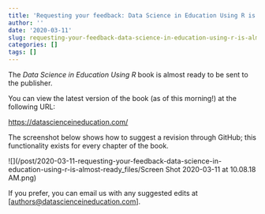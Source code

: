 ```yaml
---
title: 'Requesting your feedback: Data Science in Education Using R is almost ready!'
author: ''
date: '2020-03-11'
slug: requesting-your-feedback-data-science-in-education-using-r-is-almost-ready
categories: []
tags: []
---
```


The *Data Science in Education Using R* book is almost ready to be sent to the publisher.

You can view the latest version of the book (as of this morning!) at the following URL:

https://datascienceineducation.com/

The screenshot below shows how to suggest a revision through GitHub; this functionality exists for every chapter of the book.

![](/post/2020-03-11-requesting-your-feedback-data-science-in-education-using-r-is-almost-ready_files/Screen Shot 2020-03-11 at 10.08.18 AM.png)

If you prefer, you can email us with any suggested edits at [authors@datascienceineducation.com].